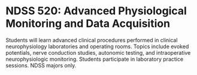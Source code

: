 # NDSS 520: Advanced Physiological Monitoring and Data Acquisition

Students will learn advanced clinical procedures performed in clinical neurophysiology laboratories and operating rooms. Topics include evoked potentials, nerve conduction studies, autonomic testing, and intraoperative neurophysiologic monitoring. Students participate in laboratory practice sessions. NDSS majors only.